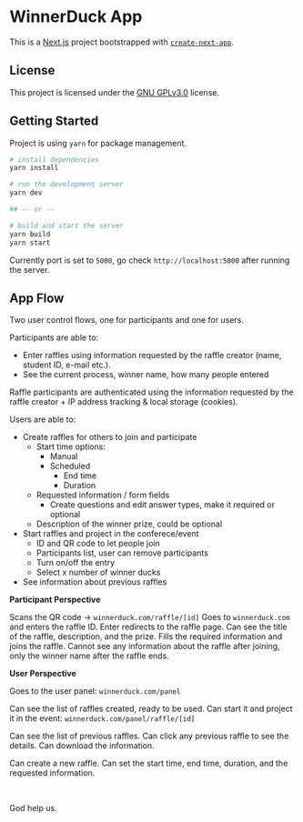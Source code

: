 # WinnerDuck App

This is a [Next.js](https://nextjs.org/) project bootstrapped with [`create-next-app`](https://github.com/vercel/next.js/tree/canary/packages/create-next-app).

## License

This project is licensed under the [GNU GPLv3.0](https://github.com/Duck-Tech-Dev/app-winnerduck/blob/main/LICENSE) license.

## Getting Started

Project is using `yarn` for package management.
```bash
# install dependencies
yarn install
```

```bash
# run the development server
yarn dev

## -- or --

# build and start the server
yarn build
yarn start
```

Currently port is set to `5000`, go check `http://localhost:5000` after running the server.

## App Flow

Two user control flows, one for participants and one for users.

Participants are able to:
- Enter raffles using information requested by the raffle creator (name, student ID, e-mail etc.).
- See the current process, winner name, how many people entered

Raffle participants are authenticated using the information requested by the raffle creator + IP address tracking & local storage (cookies).

Users are able to:
- Create raffles for others to join and participate
	- Start time options:
        - Manual
        - Scheduled
            - End time
            - Duration
    - Requested information / form fields
        - Create questions and edit answer types, make it required or optional
    - Description of the winner prize, could be optional
- Start raffles and project in the conferece/event
    - ID and QR code to let people join
    - Participants list, user can remove participants
    - Turn on/off the entry
    - Select x number of winner ducks
- See information about previous raffles


**Participant Perspective**

Scans the QR code -> `winnerduck.com/raffle/[id]`
Goes to `winnerduck.com` and enters the raffle ID. Enter redirects to the raffle page.
Can see the title of the raffle, description, and the prize.
Fills the required information and joins the raffle.
Cannot see any information about the raffle after joining, only the winner name after the raffle ends.

**User Perspective**

Goes to the user panel: `winnerduck.com/panel`

Can see the list of raffles created, ready to be used.
Can start it and project it in the event: `winnerduck.com/panel/raffle/[id]`

Can see the list of previous raffles.
Can click any previous raffle to see the details.
Can download the information.

Can create a new raffle.
Can set the start time, end time, duration, and the requested information.

<br>

God help us.
